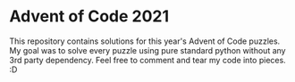 # Advent of Code 2021
This repository contains solutions for this year's Advent of Code puzzles. My goal was to solve every puzzle using pure standard python without any 3rd party dependency. Feel free to comment and tear my code into pieces. :D

